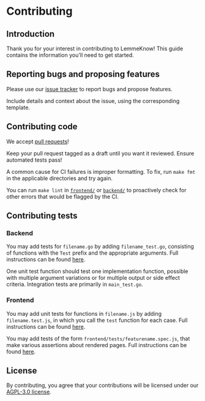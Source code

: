# Contributing

## Introduction

Thank you for your interest in contributing to LemmeKnow! This guide contains the information you'll need to get started.

## Reporting bugs and proposing features

Please use our [issue tracker](https://github.com/cse403-lemmeknow/lemmeknow/issues) to report bugs and propose features.

Include details and context about the issue, using the corresponding template.

## Contributing code

We accept [pull requests](https://github.com/cse403-lemmeknow/lemmeknow/pulls)!

Keep your pull request tagged as a draft until you want it reviewed. Ensure automated tests pass!

A common cause for CI failures is improper formatting. To fix, run `make fmt` in the applicable directories and try again.

You can run `make lint` in [`frontend/`](./frontend/) or [`backend/`](./backend/) to proactively check for other errors that would be flagged by the CI.

## Contributing tests

### Backend
You may add tests for `filename.go` by adding `filename_test.go`, consisting of functions with the `Test` prefix and the appropriate arguments. Full instructions can be found [here](https://go.dev/doc/tutorial/add-a-test).

One unit test function should test one implementation function, possible with multiple argument variations or for multiple output or side effect criteria. Integration tests are primarily in `main_test.go`.

### Frontend

You may add unit tests for functions in `filename.js` by adding `filename.test.js`, in which you call the `test` function for each case. Full instructions can be found [here](https://vitest.dev/guide/).

You may add tests of the form `frontend/tests/featurename.spec.js`, that make various assertions about rendered pages. Full instructions can be found [here](https://playwright.dev/docs/writing-tests). 

## License

By contributing, you agree that your contributions will be licensed under our [AGPL-3.0 license](./LICENSE).